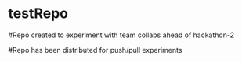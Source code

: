 # testRepo 

#Repo created to experiment with team collabs ahead of hackathon-2

#Repo has been distributed for push/pull experiments



